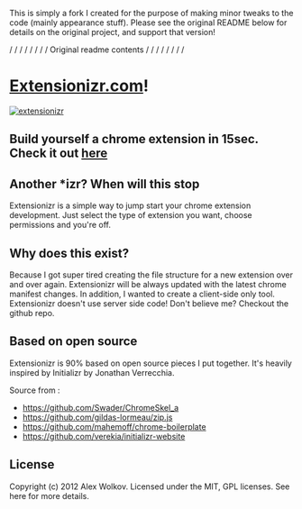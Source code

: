 This is simply a fork I created for the purpose of making minor tweaks to the code (mainly appearance stuff). 
Please see the original README below for details on the original project, and support that version!

/ / / / / / / / Original readme contents / / / / / / / /


[Extensionizr.com](http://extensionizr.com)!
=============
[![extensionizr](https://raw.github.com/altryne/extensionizr/master/img/bp_logo.png)](http://extensionizr.com)

Build yourself a chrome extension in 15sec. Check it out [here](http://extensionizr.com)
-------------------------

Another *izr? When will this stop
---------------------------------
Extensionizr is a simple way to jump start your chrome extension development. Just select the type of extension you want, choose permissions and you're off.

Why does this exist?
--------------------
Because I got super tired creating the file structure for a new extension over and over again. 
Extensionizr will be always updated with the latest chrome manifest changes. 
In addition, I wanted to create a client-side only tool. Extensionizr doesn't use server side code! Don't believe me? Checkout the github repo.

Based on open source
--------------------
Extensionizr is 90% based on open source pieces I put together. 
It's heavily inspired by Initializr by Jonathan Verrecchia.

Source from :

* https://github.com/Swader/ChromeSkel_a
* https://github.com/gildas-lormeau/zip.js
* https://github.com/mahemoff/chrome-boilerplate
* https://github.com/verekia/initializr-website

License
-------
Copyright (c) 2012 Alex Wolkov. Licensed under the MIT, GPL licenses. See here for more details.
